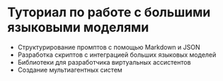 # Туториал по работе с большими языковыми моделями

- Структурирование промптов с помощью Markdown и JSON
- Разработка скриптов с интеграцией больших языковых моделей
- Библиотеки для разработчика виртуальных ассистентов
- Создание мультиагентных систем
